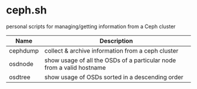 # ceph.sh
personal scripts for managing/getting information from a Ceph cluster

|Name|Description|
|----|-----------|
|cephdump| collect & archive information from a ceph cluster|
|osdnode| show usage of all the OSDs of a particular node from a valid hostname|
|osdtree| show usage of OSDs sorted in a descending order|
